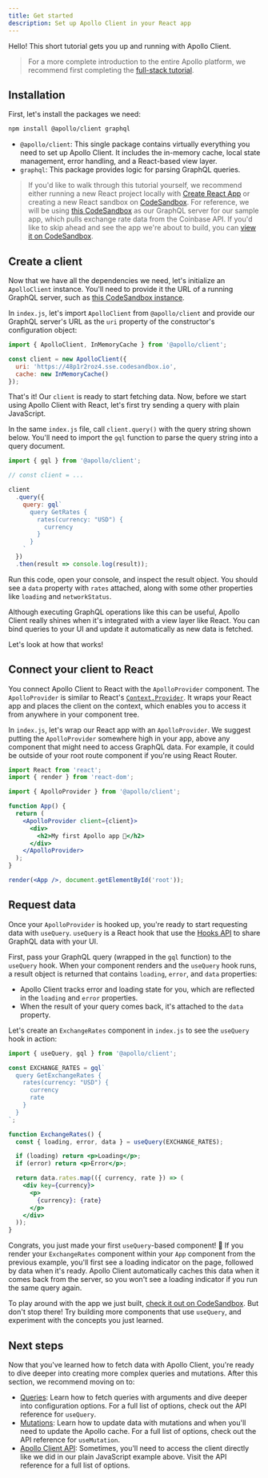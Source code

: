 ```yaml
---
title: Get started
description: Set up Apollo Client in your React app
---
```


Hello! This short tutorial gets you up and running with Apollo Client.

> For a more complete introduction to the entire Apollo platform, we recommend first completing the [full-stack tutorial](https://www.apollographql.com/docs/tutorial/introduction/).

## Installation

First, let's install the packages we need:

```bash
npm install @apollo/client graphql
```

- `@apollo/client`: This single package contains virtually everything you need to set up Apollo Client. It includes the in-memory cache, local state management, error handling, and a React-based view layer.
- `graphql`: This package provides logic for parsing GraphQL queries.

> If you'd like to walk through this tutorial yourself, we recommend either running a new React project locally with [Create React App](https://create-react-app.dev/) or creating a new React sandbox on [CodeSandbox](https://codesandbox.io/). For reference, we will be using [this CodeSandbox](https://codesandbox.io/s/practical-snyder-48p1r2roz4) as our GraphQL server for our sample app, which pulls exchange rate data from the Coinbase API. If you'd like to skip ahead and see the app we're about to build, you can [view it on CodeSandbox](https://codesandbox.io/s/get-started-coinbase-client-73r10).

## Create a client

Now that we have all the dependencies we need, let's initialize an `ApolloClient` instance. You'll need to provide it the URL of a running GraphQL server, such as [this CodeSandbox instance](https://codesandbox.io/s/practical-snyder-48p1r2roz4).

In `index.js`, let's import `ApolloClient` from `@apollo/client` and provide our GraphQL server's URL as the `uri` property of the constructor's configuration object:

```js:title=index.js
import { ApolloClient, InMemoryCache } from '@apollo/client';

const client = new ApolloClient({
  uri: 'https://48p1r2roz4.sse.codesandbox.io',
  cache: new InMemoryCache()
});
```

That's it! Our `client` is ready to start fetching data. Now, before we start using Apollo Client with React, let's first try sending a query with plain JavaScript.

In the same `index.js` file, call `client.query()` with the query string shown below. You'll need to import the `gql` function to parse the query string into a query document.

```js:title=index.js
import { gql } from '@apollo/client';

// const client = ...

client
  .query({
    query: gql`
      query GetRates {
        rates(currency: "USD") {
          currency
        }
      }
    `
  })
  .then(result => console.log(result));
```

Run this code, open your console, and inspect the result object. You should see a `data` property with `rates` attached, along with some other properties like `loading` and `networkStatus`.

Although executing GraphQL operations like this can be useful, Apollo Client really shines when it's integrated with a view layer like React. You can bind queries to your UI and update it automatically as new data is fetched.

Let's look at how that works!

## Connect your client to React

You connect Apollo Client to React with the `ApolloProvider` component. The `ApolloProvider` is similar to React's [`Context.Provider`](https://reactjs.org/docs/context.html#contextprovider). It wraps your React app and places the client on the context, which enables you to access it from anywhere in your component tree.

In `index.js`, let's wrap our React app with an `ApolloProvider`. We suggest putting the `ApolloProvider` somewhere high in your app, above any component that might need to access GraphQL data. For example, it could be outside of your root route component if you're using React Router.

```jsx
import React from 'react';
import { render } from 'react-dom';

import { ApolloProvider } from '@apollo/client';

function App() {
  return (
    <ApolloProvider client={client}>
      <div>
        <h2>My first Apollo app 🚀</h2>
      </div>
    </ApolloProvider>
  );
}

render(<App />, document.getElementById('root'));
```

## Request data

Once your `ApolloProvider` is hooked up, you're ready to start requesting data with `useQuery`. `useQuery` is a React hook that use the [Hooks API](https://reactjs.org/docs/hooks-intro.html) to share GraphQL data with your UI.

First, pass your GraphQL query (wrapped in the `gql` function) to the `useQuery` hook. When your component renders and the `useQuery` hook runs, a result object is returned that contains `loading`, `error`, and `data` properties:

* Apollo Client tracks error and loading state for you, which are reflected in the `loading` and `error` properties.
* When the result of your query comes back, it's attached to the `data` property.

Let's create an `ExchangeRates` component in `index.js` to see the `useQuery` hook in action:

```jsx
import { useQuery, gql } from '@apollo/client';

const EXCHANGE_RATES = gql`
  query GetExchangeRates {
    rates(currency: "USD") {
      currency
      rate
    }
  }
`;

function ExchangeRates() {
  const { loading, error, data } = useQuery(EXCHANGE_RATES);

  if (loading) return <p>Loading</p>;
  if (error) return <p>Error</p>;

  return data.rates.map(({ currency, rate }) => (
    <div key={currency}>
      <p>
        {currency}: {rate}
      </p>
    </div>
  ));
}
```

Congrats, you just made your first `useQuery`-based component! 🎉 If you render your `ExchangeRates` component within your `App` component from the previous example, you'll first see a loading indicator on the page, followed by data when it's ready. Apollo Client automatically caches this data when it comes back from the server, so you won't see a loading indicator if you run the same query again.

To play around with the app we just built, [check it out on CodeSandbox](https://codesandbox.io/s/get-started-coinbase-client-73r10). But don't stop there! Try building more components that use `useQuery`, and experiment with the concepts you just learned.

## Next steps

Now that you've learned how to fetch data with Apollo Client, you're ready to dive deeper into creating more complex queries and mutations. After this section, we recommend moving on to:

- [Queries](data/queries/): Learn how to fetch queries with arguments and dive deeper into configuration options. For a full list of options, check out the API reference for `useQuery`.
- [Mutations](data/mutations/): Learn how to update data with mutations and when you'll need to update the Apollo cache. For a full list of options, check out the API reference for `useMutation`.
- [Apollo Client API](api/core/ApolloClient/): Sometimes, you'll need to access the client directly like we did in our plain JavaScript example above. Visit the API reference for a full list of options.
